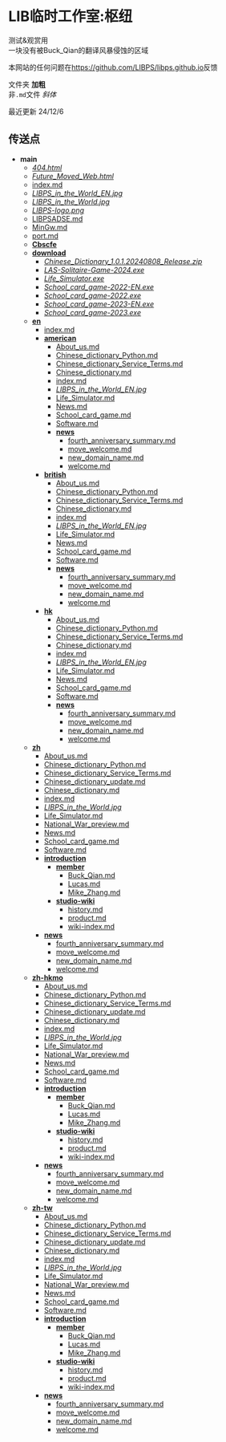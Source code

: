 # LIB临时工作室:枢纽

测试&观赏用\
一块没有被Buck_Qian的翻译风暴侵蚀的区域

本网站的任何问题在<https://github.com/LIBPS/libps.github.io>反馈

文件夹 **加粗**\
非`.md`文件 *斜体*

最近更新 24/12/6

## 传送点
- **main**
  - *[404.html](404.html)*
  - *[Future_Moved_Web.html](Future_Moved_Web.html)*
  - [index.md](index.md)
  - *[LIBPS_in_the_World_EN.jpg](LIBPS_in_the_World_EN.jpg)*
  - *[LIBPS_in_the_World.jpg](LIBPS_in_the_World.jpg)*
  - *[LIBPS-logo.png](LIBPS-logo.png)*
  - [LIBPSADSE.md](LIBPSADSE.md)
  - [MinGw.md](MinGw.md)
  - [port.md][port.md]
  - **[Cbscfe](Cbscfe)**
  - **[download](download)**
    - *[Chinese_Dictionary_1.0.1.20240808_Release.zip](download/Chinese_Dictionary_1.0.1.20240808_Release.zip)*
    - *[LAS-Solitaire-Game-2024.exe](download/LAS-Solitaire-Game-2024.exe)*
    - *[Life_Simulator.exe](download/Life_Simulator.exe)*
    - *[School_card_game-2022-EN.exe](download/School_card_game-2022-EN.exe)*
    - *[School_card_game-2022.exe](download/School_card_game-2022.exe)*
    - *[School_card_game-2023-EN.exe](download/School_card_game-2023-EN.exe)*
    - *[School_card_game-2023.exe](download/School_card_game-2023.exe)*
  - **[en](en)**
    - [index.md](en/index.md)
    - **[american](en/american)**
      - [About_us.md](en/american/About_us.md)
      - [Chinese_dictionary_Python.md](en/american/Chinese_dictionary_Python.md)
      - [Chinese_dictionary_Service_Terms.md](en/american/Chinese_dictionary_Service_Terms.md)
      - [Chinese_dictionary.md](en/american/Chinese_dictionary.md)
      - [index.md](en/american/index.md)
      - *[LIBPS_in_the_World_EN.jpg](en/american/LIBPS_in_the_World_EN.jpg)*
      - [Life_Simulator.md](en/american/Life_Simulator.md)
      - [News.md](en/american/News.md)
      - [School_card_game.md](en/american/School_card_game.md)
      - [Software.md](en/american/Software.md)
      - **[news](en/american/news)**
        - [fourth_anniversary_summary.md](en/american/news/fourth_anniversary_summary.md)
        - [move_welcome.md](en/american/news/move_welcome.md)
        - [new_domain_name.md](en/american/news/new_domain_name.md)
        - [welcome.md](en/american/news/welcome.md)
    - **[british](en/british)**
      - [About_us.md](en/british/About_us.md)
      - [Chinese_dictionary_Python.md](en/british/Chinese_dictionary_Python.md)
      - [Chinese_dictionary_Service_Terms.md](en/british/Chinese_dictionary_Service_Terms.md)
      - [Chinese_dictionary.md](en/british/Chinese_dictionary.md)
      - [index.md](en/british/index.md)
      - *[LIBPS_in_the_World_EN.jpg](en/british/LIBPS_in_the_World_EN.jpg)*
      - [Life_Simulator.md](en/british/Life_Simulator.md)
      - [News.md](en/british/News.md)
      - [School_card_game.md](en/british/School_card_game.md)
      - [Software.md](en/british/Software.md)
      - **[news](en/british/news)**
        - [fourth_anniversary_summary.md](en/british/news/fourth_anniversary_summary.md)
        - [move_welcome.md](en/british/news/move_welcome.md)
        - [new_domain_name.md](en/british/news/new_domain_name.md)
        - [welcome.md](en/british/news/welcome.md)
    - **[hk](en/hk)**
      - [About_us.md](en/hk/About_us.md)
      - [Chinese_dictionary_Python.md](en/hk/Chinese_dictionary_Python.md)
      - [Chinese_dictionary_Service_Terms.md](en/hk/Chinese_dictionary_Service_Terms.md)
      - [Chinese_dictionary.md](en/hk/Chinese_dictionary.md)
      - [index.md](en/hk/index.md)
      - *[LIBPS_in_the_World_EN.jpg](en/hk/LIBPS_in_the_World_EN.jpg)*
      - [Life_Simulator.md](en/hk/Life_Simulator.md)
      - [News.md](en/hk/News.md)
      - [School_card_game.md](en/hk/School_card_game.md)
      - [Software.md](en/hk/Software.md)
      - **[news](en/hk/news)**
        - [fourth_anniversary_summary.md](en/hk/news/fourth_anniversary_summary.md)
        - [move_welcome.md](en/hk/news/move_welcome.md)
        - [new_domain_name.md](en/hk/news/new_domain_name.md)
        - [welcome.md](en/hk/news/welcome.md)
  - **[zh](zh)**
    - [About_us.md](zh/About_us.md)
    - [Chinese_dictionary_Python.md](zh/Chinese_dictionary_Python.md)
    - [Chinese_dictionary_Service_Terms.md](zh/Chinese_dictionary_Service_Terms.md)
    - [Chinese_dictionary_update.md](zh/Chinese_dictionary_update.md)
    - [Chinese_dictionary.md](zh/Chinese_dictionary.md)
    - [index.md](zh/index.md)
    - *[LIBPS_in_the_World.jpg](zh/LIBPS_in_the_World.jpg)*
    - [Life_Simulator.md](zh/Life_Simulator.md)
    - [National_War_preview.md](zh/National_War_preview.md)
    - [News.md](zh/News.md)
    - [School_card_game.md](zh/School_card_game.md)
    - [Software.md](zh/Software.md)
    - **[introduction](zh/introduction)**
      - **[member](zh/introduction/member)**
        - [Buck_Qian.md](zh/introduction/member/Buck_Qian.md)
        - [Lucas.md](zh/introduction/member/Lucas.md)
        - [Mike_Zhang.md](zh/introduction/member/Mike_Zhang.md)
      - **[studio-wiki](zh/introduction/studio-wiki)**
          - [history.md](zh/introduction/studio-wiki/history.md)
          - [product.md](zh/introduction/studio-wiki/product.md)
          - [wiki-index.md](zh/introduction/studio-wiki/wiki-index.md)
    - **[news](zh/news)**
      - [fourth_anniversary_summary.md](zh/news/fourth_anniversary_summary.md)
      - [move_welcome.md](zh/news/move_welcome.md)
      - [new_domain_name.md](zh/news/new_domain_name.md)
      - [welcome.md](zh/news/welcome.md)
  - **[zh-hkmo](zh-hkmo)**
    - [About_us.md](zh-hkmo/About_us.md)
    - [Chinese_dictionary_Python.md](zh-hkmo/Chinese_dictionary_Python.md)
    - [Chinese_dictionary_Service_Terms.md](zh-hkmo/Chinese_dictionary_Service_Terms.md)
    - [Chinese_dictionary_update.md](zh-hkmo/Chinese_dictionary_update.md)
    - [Chinese_dictionary.md](zh-hkmo/Chinese_dictionary.md)
    - [index.md](zh-hkmo/index.md)
    - *[LIBPS_in_the_World.jpg](zh-hkmo/LIBPS_in_the_World.jpg)*
    - [Life_Simulator.md](zh-hkmo/Life_Simulator.md)
    - [National_War_preview.md](zh-hkmo/National_War_preview.md)
    - [News.md](zh-hkmo/News.md)
    - [School_card_game.md](zh-hkmo/School_card_game.md)
    - [Software.md](zh-hkmo/Software.md)
    - **[introduction](zh-hkmo/introduction)**
      - **[member](zh-hkmo/introduction/member)**
        - [Buck_Qian.md](zh-hkmo/introduction/member/Buck_Qian.md)
        - [Lucas.md](zh-hkmo/introduction/member/Lucas.md)
        - [Mike_Zhang.md](zh-hkmo/introduction/member/Mike_Zhang.md)
      - **[studio-wiki](zh-hkmo/introduction/studio-wiki)**
          - [history.md](zh-hkmo/introduction/studio-wiki/history.md)
          - [product.md](zh-hkmo/introduction/studio-wiki/product.md)
          - [wiki-index.md](zh-hkmo/introduction/studio-wiki/wiki-index.md)
    - **[news](zh-hkmo/news)**
      - [fourth_anniversary_summary.md](zh-hkmo/news/fourth_anniversary_summary.md)
      - [move_welcome.md](zh-hkmo/news/move_welcome.md)
      - [new_domain_name.md](zh-hkmo/news/new_domain_name.md)
      - [welcome.md](zh-hkmo/news/welcome.md)
  - **[zh-tw](zh-tw)**
    - [About_us.md](zh-tw/About_us.md)
    - [Chinese_dictionary_Python.md](zh-tw/Chinese_dictionary_Python.md)
    - [Chinese_dictionary_Service_Terms.md](zh-tw/Chinese_dictionary_Service_Terms.md)
    - [Chinese_dictionary_update.md](zh-tw/Chinese_dictionary_update.md)
    - [Chinese_dictionary.md](zh-tw/Chinese_dictionary.md)
    - [index.md](zh-tw/index.md)
    - *[LIBPS_in_the_World.jpg](zh-tw/LIBPS_in_the_World.jpg)*
    - [Life_Simulator.md](zh-tw/Life_Simulator.md)
    - [National_War_preview.md](zh-tw/National_War_preview.md)
    - [News.md](zh-tw/News.md)
    - [School_card_game.md](zh-tw/School_card_game.md)
    - [Software.md](zh-tw/Software.md)
    - **[introduction](zh-tw/introduction)**
      - **[member](zh-tw/introduction/member)**
        - [Buck_Qian.md](zh-tw/introduction/member/Buck_Qian.md)
        - [Lucas.md](zh-tw/introduction/member/Lucas.md)
        - [Mike_Zhang.md](zh-tw/introduction/member/Mike_Zhang.md)
      - **[studio-wiki](zh-tw/introduction/studio-wiki)**
          - [history.md](zh-tw/introduction/studio-wiki/history.md)
          - [product.md](zh-tw/introduction/studio-wiki/product.md)
          - [wiki-index.md](zh-tw/introduction/studio-wiki/wiki-index.md)
    - **[news](zh-tw/news)**
      - [fourth_anniversary_summary.md](zh-tw/news/fourth_anniversary_summary.md)
      - [move_welcome.md](zh-tw/news/move_welcome.md)
      - [new_domain_name.md](zh-tw/news/new_domain_name.md)
      - [welcome.md](zh-tw/news/welcome.md)

[port.md]: port.md "达成成就：这就是传说中的原地tp？"